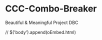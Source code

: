 # CCC-Combo-Breaker
Beautiful &amp; Meaningful Project DBC


<!-- 137c00407d39811965ebfce7da0f1829 soundcloud api id -->


// $('body').append(oEmbed.html)